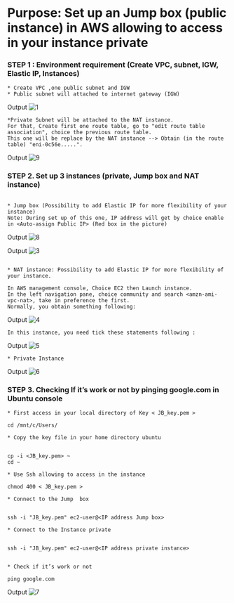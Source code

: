 
# Purpose: Set up an Jump box (public instance) in AWS allowing to access in your instance private #

### STEP 1 : Environment requirement (Create VPC, subnet, IGW, Elastic IP, Instances) ###

```{r}
* Create VPC ,one public subnet and IGW 
* Public subnet will attached to internet gateway (IGW) 
```
Output
![1](https://user-images.githubusercontent.com/51121757/69834360-c077de00-1231-11ea-9d16-1616a0f32df2.PNG)

```{r}
*Private Subnet will be attached to the NAT instance. 
For that, Create first one route table, go to "edit route table association", choice the previous route table. 
This one will be replace by the NAT instance --> Obtain (in the route table) "eni-0c56e.....".

```
Output
![9](https://user-images.githubusercontent.com/51121757/70646282-797ce600-1c3e-11ea-8654-a15b32e1c1bf.PNG)


### STEP 2. Set up 3 instances (private, Jump box and NAT instance) ###

```{r}

* Jump box (Possibility to add Elastic IP for more flexibility of your instance)
Note: During set up of this one, IP address will get by choice enable
in <Auto-assign Public IP> (Red box in the picture)
```
Output
![8](https://user-images.githubusercontent.com/51121757/69897369-12f4ef80-1343-11ea-9908-d2fd3698d8ff.PNG)

Output
![3](https://user-images.githubusercontent.com/51121757/69834395-00d75c00-1232-11ea-98eb-0552028c4570.PNG)


```{r}

* NAT instance: Possibility to add Elastic IP for more flexibility of your instance. 

In AWS management console, Choice EC2 then Launch instance.
In the left navigation pane, choice community and search <amzn-ami-vpc-nat>, take in preference the first.
Normally, you obtain something following:
```
Output
![4](https://user-images.githubusercontent.com/51121757/69834399-0765d380-1232-11ea-8479-3d1b176f3c73.PNG)

```{r}
In this instance, you need tick these statements following : 
```
Output
![5](https://user-images.githubusercontent.com/51121757/69834402-0c2a8780-1232-11ea-96db-7c87a1d60b74.PNG)


```{r}
* Private Instance
```
Output
![6](https://user-images.githubusercontent.com/51121757/69834408-1056a500-1232-11ea-8ccb-74cce9d3cbee.PNG)


### STEP 3. Checking If it’s work or not by pinging google.com in Ubuntu console ###
```{r}
* First access in your local directory of Key < JB_key.pem >

cd /mnt/c/Users/

* Copy the key file in your home directory ubuntu


cp -i <JB_key.pem> ~
cd ~

* Use Ssh allowing to access in the instance

chmod 400 < JB_key.pem >

* Connect to the Jump  box


ssh -i "JB_key.pem" ec2-user@<IP address Jump box>

* Connect to the Instance private


ssh -i "JB_key.pem" ec2-user@<IP address private instance>


* Check if it’s work or not

ping google.com

```

Output
![7](https://user-images.githubusercontent.com/51121757/69834414-15b3ef80-1232-11ea-86e4-6989c31d9903.PNG)
